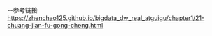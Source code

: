 --参考链接
https://zhenchao125.github.io/bigdata_dw_real_atguigu/chapter1/21-chuang-jian-fu-gong-cheng.html